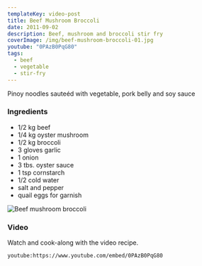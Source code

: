 ```yaml
---
templateKey: video-post
title: Beef Mushroom Broccoli
date: 2011-09-02
description: Beef, mushroom and broccoli stir fry
coverImage: /img/beef-mushroom-broccoli-01.jpg
youtube: "0PAzB0PqG80"
tags:
  - beef
  - vegetable
  - stir-fry
---
```


Pinoy noodles sauteéd with vegetable, pork belly and soy sauce

### Ingredients

- 1/2 kg beef
- 1/4 kg oyster mushroom
- 1/2 kg broccoli
- 3 gloves garlic
- 1 onion
- 3 tbs. oyster sauce
- 1 tsp cornstarch
- 1/2 cold water
- salt and pepper
- quail eggs for garnish

![Beef mushroom broccoli](/img/beef-mushroom-broccoli-02.jpg)

### Video
Watch and cook-along with the video recipe.

`youtube:https://www.youtube.com/embed/0PAzB0PqG80`
